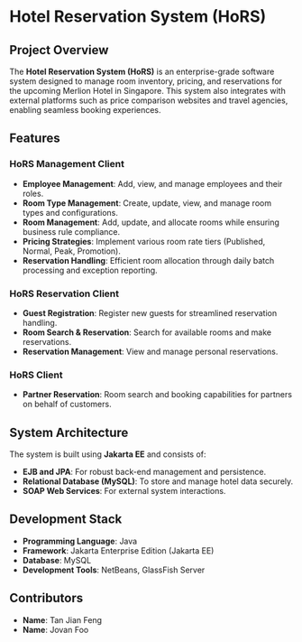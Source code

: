 # Hotel Reservation System (HoRS)

## Project Overview

The **Hotel Reservation System (HoRS)** is an enterprise-grade software system designed to manage room inventory, pricing, and reservations for the upcoming Merlion Hotel in Singapore. This system also integrates with external platforms such as price comparison websites and travel agencies, enabling seamless booking experiences.

## Features

### HoRS Management Client

- **Employee Management**: Add, view, and manage employees and their roles.
- **Room Type Management**: Create, update, view, and manage room types and configurations.
- **Room Management**: Add, update, and allocate rooms while ensuring business rule compliance.
- **Pricing Strategies**: Implement various room rate tiers (Published, Normal, Peak, Promotion).
- **Reservation Handling**: Efficient room allocation through daily batch processing and exception reporting.

### HoRS Reservation Client

- **Guest Registration**: Register new guests for streamlined reservation handling.
- **Room Search & Reservation**: Search for available rooms and make reservations.
- **Reservation Management**: View and manage personal reservations.

### HoRS Client

- **Partner Reservation**: Room search and booking capabilities for partners on behalf of customers.

## System Architecture

The system is built using **Jakarta EE** and consists of:

- **EJB and JPA**: For robust back-end management and persistence.
- **Relational Database (MySQL)**: To store and manage hotel data securely.
- **SOAP Web Services**: For external system interactions.

## Development Stack

- **Programming Language**: Java
- **Framework**: Jakarta Enterprise Edition (Jakarta EE)
- **Database**: MySQL
- **Development Tools**: NetBeans, GlassFish Server

## Contributors

- **Name**: Tan Jian Feng
- **Name**: Jovan Foo

